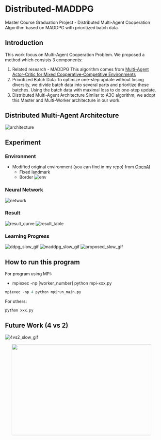 # Distributed-MADDPG
Master Course Graduation Project - Distributed Multi-Agent Cooperation Algorithm based on MADDPG with prioritized batch data.
## Introduction
This work focus on Multi-Agent Cooperation Problem. We proposed a method which consists 3 components:
1. Related research - MADDPG
This algorithm comes from [Multi-Agent Actor-Critic for Mixed Cooperative-Competitive Environments](https://arxiv.org/pdf/1706.02275.pdf)
2. Prioritized Batch Data
To optimize one-step update without losing diversity, we divide batch data into several parts and prioritize these batches. Using the batch data with maximal loss to do one-step update.
3. Distributed Multi-Agent Architecture
Similar to A3C algorithm, we adopt this Master and Multi-Worker architecture in our work.

## Distributed Multi-Agent Architecture
![architecture](https://github.com/namidairo777/Distributed-MADDPG/blob/master/imgs/architecture.png)

## Experiment
### Environment
- Modified original environment (you can find in my repo) from [OpenAI](https://github.com/openai/multiagent-particle-envs)
	- Fixed landmark
	- Border
![env](https://github.com/namidairo777/Distributed-MADDPG/blob/master/imgs/env.png)

### Neural Network

![network](https://github.com/namidairo777/Distributed-MADDPG/blob/master/imgs/network.png)

### Result 
![result_curve](https://github.com/namidairo777/Distributed-MADDPG/blob/master/imgs/result_curve.png)
![result_table](https://github.com/namidairo777/Distributed-MADDPG/blob/master/imgs/result_table.png)

### Learning Progress
![ddpg_slow_gif](https://github.com/namidairo777/Distributed-MADDPG/blob/master/imgs/ddpg_slow_gif.gif)
![maddpg_slow_gif](https://github.com/namidairo777/Distributed-MADDPG/blob/master/imgs/maddpg_slow_gif.gif)
![proposed_slow_gif](https://github.com/namidairo777/Distributed-MADDPG/blob/master/imgs/proposed_slow_gif.gif)

## How to run this program
For program using MPI:
- mpiexec -np [worker_number] python mpi-xxx.py
```python
mpiexec -np 4 python mpirun_main.py
```
For others:
```python
python xxx.py
```

## Future Work (4 vs 2)
![4vs2_slow_gif](https://github.com/namidairo777/Distributed-MADDPG/blob/master/imgs/4vs2_slow_gif.gif)
<p align="center">
  <img width="460" height="300" src="https://github.com/namidairo777/Distributed-MADDPG/blob/master/imgs/4vs2_slow_gif.gif">
</p>